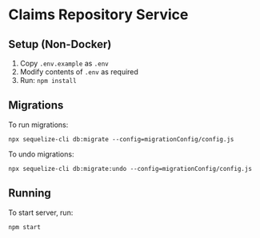 # Claims Repository Service

## Setup (Non-Docker)
1. Copy `.env.example` as `.env`
2. Modify contents of `.env` as required
3. Run: `npm install`

## Migrations
To run migrations:
```
npx sequelize-cli db:migrate --config=migrationConfig/config.js   
```

To undo migrations:
```
npx sequelize-cli db:migrate:undo --config=migrationConfig/config.js   
```

## Running
To start server, run:
```
npm start
```